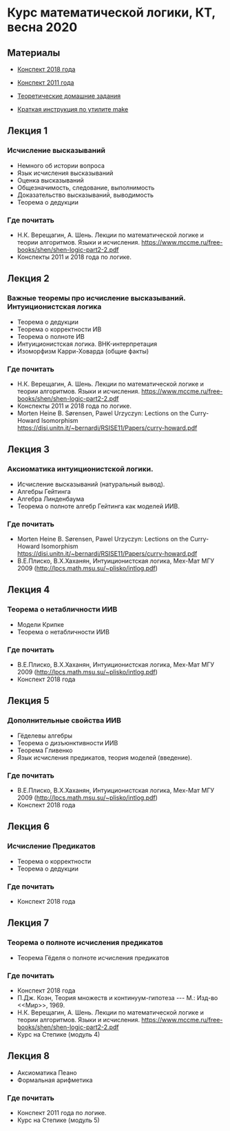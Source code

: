 Курс математической логики, КТ, весна 2020
==========================
## Материалы
+ [Конспект 2018 года](https://github.com/shd/logic2018/blob/master/conspect.pdf)
+ [Конспект 2011 года](https://github.com/shd/logic2011/blob/master/conspect.pdf)
+ [Теоретические домашние задания](https://github.com/shd/logic2020/blob/master/hw-theory.pdf)

+ [Краткая инструкция по утилите make](https://github.com/shd/logic2018/blob/master/make.pdf)

## Лекция 1
### Исчисление высказываний
+ Немного об истории вопроса
+ Язык исчисления высказываний
+ Оценка высказываний
+ Общезначимость, следование, выполнимость
+ Доказательство высказываний, выводимость
+ Теорема о дедукции
### Где почитать
+ Н.К. Верещагин, А. Шень. Лекции по математической логике и теории алгоритмов. Языки и исчисления.
https://www.mccme.ru/free-books/shen/shen-logic-part2-2.pdf
+ Конспекты 2011 и 2018 года по логике.

## Лекция 2
### Важные теоремы про исчисление высказываний. Интуиционистская логика
+ Теорема о дедукции
+ Теорема о корректности ИВ
+ Теорема о полноте ИВ
+ Интуиционистская логика. BHK-интерпретация
+ Изоморфизм Карри-Ховарда (общие факты)
### Где почитать
+ Н.К. Верещагин, А. Шень. Лекции по математической логике и теории алгоритмов. Языки и исчисления.
https://www.mccme.ru/free-books/shen/shen-logic-part2-2.pdf
+ Конспекты 2011 и 2018 года по логике.
+ Morten Heine B. Sørensen, Pawel Urzyczyn: Lections on the Curry-Howard Isomorphism
https://disi.unitn.it/~bernardi/RSISE11/Papers/curry-howard.pdf

## Лекция 3
### Аксиоматика интуиционистской логики.
+ Исчисление высказываний (натуральный вывод).
+ Алгебры Гейтинга
+ Алгебра Линденбаума
+ Теорема о полноте алгебр Гейтинга как моделей ИИВ.
### Где почитать
+ Morten Heine B. Sørensen, Pawel Urzyczyn: Lections on the Curry-Howard Isomorphism
https://disi.unitn.it/~bernardi/RSISE11/Papers/curry-howard.pdf
+ В.Е.Плиско, В.Х.Хаханян, Интуиционистская логика, Мех-Мат МГУ 2009 (http://lpcs.math.msu.su/~plisko/intlog.pdf)

## Лекция 4
### Теорема о нетабличности ИИВ
+ Модели Крипке
+ Теорема о нетабличности ИИВ
### Где почитать
+ В.Е.Плиско, В.Х.Хаханян, Интуиционистская логика, Мех-Мат МГУ 2009 (http://lpcs.math.msu.su/~plisko/intlog.pdf)
+ Конспект 2018 года

## Лекция 5
### Дополнительные свойства ИИВ
+ Гёделевы алгебры
+ Теорема о дизъюнктивности ИИВ
+ Теорема Гливенко
+ Язык исчисления предикатов, теория моделей (введение).
### Где почитать
+ В.Е.Плиско, В.Х.Хаханян, Интуиционистская логика, Мех-Мат МГУ 2009 (http://lpcs.math.msu.su/~plisko/intlog.pdf)
+ Конспект 2018 года

## Лекция 6
### Исчисление Предикатов
+ Теорема о корректности
+ Теорема о дедукции
### Где почитать
+ Конспект 2018 года

## Лекция 7
### Теорема о полноте исчисления предикатов
+ Теорема Гёделя о полноте исчисления предикатов
### Где почитать
+ Конспект 2018 года
+ П.Дж. Коэн, Теория множеств и континуум-гипотеза --- М.: Изд-во <<Мир>>, 1969.
+ Н.К. Верещагин, А. Шень. Лекции по математической логике и теории алгоритмов. Языки и исчисления.
https://www.mccme.ru/free-books/shen/shen-logic-part2-2.pdf
+ Курс на Степике (модуль 4)

## Лекция 8
+ Аксиоматика Пеано
+ Формальная арифметика
### Где почитать
+ Конспект 2011 года по логике.
+ Курс на Степике (модуль 5)
